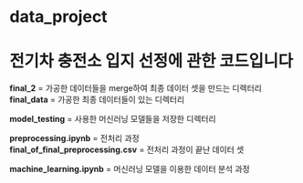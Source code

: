 # data_project

# 전기차 충전소 입지 선정에 관한 코드입니다
**final_2** = 가공한 데이터들을 merge하여 최종 데이터 셋을 만드는 디렉터리<br>
**final_data** = 가공한 최종 데이터들이 있는 디렉터리<br>

**model_testing** = 사용한 머신러닝 모델들을 저장한 디렉터리<br>

**preprocessing.ipynb** = 전처리 과정<br>
**final_of_final_preprocessing.csv** = 전처리 과정이 끝난 데이터 셋<br>

**machine_learning.ipynb** = 머신러닝 모델을 이용한 데이터 분석 과정<br>

